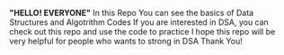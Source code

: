 **"HELLO! EVERYONE"**
In this Repo You can see the basics of Data Structures and Algotrithm Codes
If you are interested in DSA, you can check out this repo and use the code to practice 
I hope this repo will be very helpful for people who wants to strong in DSA
Thank You!
